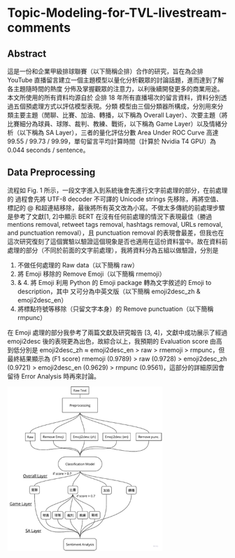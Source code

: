 
# Topic-Modeling-for-TVL-livestream-comments

## Abstract
這是一份和企業甲級排球聯賽（以下簡稱企排）合作的研究，旨在為企排 YouTube  直播留言建立一個主題模型以量化分析觀眾的討論話題，進而達到了解各主題隨時間的熱度 分佈及掌握觀眾的注意力，以利後續開發更多的商業用途。本文所使用的所有資料均源自於 企排 18 年所有直播場次的留言資料，資料分別透過五個預處理方式以評估模型表現。分類 模型由三個分類器所構成，分別用來分類主要主題（閒聊、比賽、加油、轉播，以下稱為 Overall Layer）、次要主題（將比賽細分為球員、球隊、裁判、教練、戰術，以下稱為 Game Layer）以及情緒分析（以下稱為 SA Layer），三者的量化評估分數 Area Under ROC Curve 高達 99.55 / 99.73 / 99.99，單句留言平均計算時間（計算於 Nvidia T4 GPU）為 0.044  seconds / sentence。 


## Data Preprocessing
流程如 Fig. 1 所示，一段文字進入到系統後會先進行文字前處理的部分，在前處理的 過程會先將 UTF-8 decoder 不可譯的 Unicode strings 先移除，再將空值、標記的 @ 和超連結移除，最後將所有英文改為小寫。不做太多傳統的前處理步驟是參考了文獻[1, 2]中顯示 BERT 在沒有任何前處理的情況下表現最佳（勝過 mentions removal, retweet tags removal, hashtags removal, URLs removal, and punctuation removal），且 punctuation removal 的表現會最差，但我也在這次研究復刻了這個實驗以驗證這個現象是否也適用在這份資料當中。故在資料前處理的部分（不同於前面的文字前處理），我將資料分為五組以做驗證，分別是

1. 不做任何處理的 Raw data（以下簡稱 raw）
2. 將 Emoji 移除的 Remove Emoji（以下簡稱 rmemoji）
3. & 4. 將 Emoji 利用 Python 的 Emoji package 轉為文字敘述的 Emoji to description，其中 又可分為中英文版（以下簡稱 emoji2desc_zh & emoji2desc_en） 
5. 將標點符號等移除（只留文字本身）的 Remove punctuation（以下簡稱 rmpunc）

在 Emoji 處理的部分我參考了兩篇文獻及研究報告 [3, 4]，文獻中成功展示了經過 emoji2desc 後的表現更為出色，故綜合以上，我預期的 Evaluation score 由高到低分別是 emoji2desc_zh ≈ emoji2desc_en > raw > rmemoji > rmpunc，但最終結果顯示為 (F1 score) rmemoji (0.9789) > raw (0.9728) > emoji2desc_zh (0.9721) > emoji2desc_en (0.9629) > rmpunc  (0.9561)，這部分的詳細原因會留待 Error Analysis 時再來討論。

![Fig. 1 Workflow](workflow.png)
